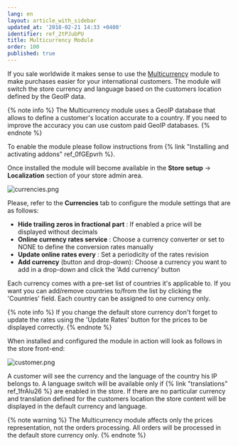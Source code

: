 ```yaml
---
lang: en
layout: article_with_sidebar
updated_at: '2018-02-21 14:33 +0400'
identifier: ref_2tPJubPU
title: Multicurrency Module
order: 100
published: true
---
```

If you sale worldwide it makes sense to use the [Multicurrency](https://market.x-cart.com/addons/multicurrency-for-xcart5.html "Multicurrency Module") module to make purchases easier for your international customers. The module will switch the store currency and language based on the customers location defined by the GeoIP data.

{% note info %}
The Multicurrency module uses a GeoIP database that allows to define a customer's location accurate to a country. If you need to improve the accuracy you can use custom paid GeoIP databases.
{% endnote %}

To enable the module please follow instructions from {% link "Installing and activating addons" ref_0fGEpvrh %}.

Once installed the module will become available in the **Store setup** -> **Localization** section of your store admin area.

![currencies.png]({{site.baseurl}}/attachments/ref_2tPJubPU/currencies.png)

Please, refer to the **Currencies** tab to configure the module settings that are as follows:

* **Hide trailing zeros in fractional part** : If enabled a price will be displayed without decimals
* **Online currency rates service** : Choose a currency converter or set to NONE to define the conversion rates manually
* **Update online rates every** : Set a periodicity of the rates revision
* **Add currency** (button and drop-down): Choose a currency you want to add in a drop-down and click the 'Add currency' button

Each currency comes with a pre-set list of countries it's applicable to. If you want you can add/remove countries to/from the list by clicking the 'Countries' field. Each country can be assigned to one currency only.

{% note info %}
If you change the default store currency don't forget to update the rates using the 'Update Rates' button for the prices to be displayed correctly.
{% endnote %}

When installed and configured the module in action will look as follows in the store front-end:

![customer.png]({{site.baseurl}}/attachments/ref_2tPJubPU/customer.png)

A customer will see the currency and the language of the country his IP belongs to. A language switch will be available only if {% link "translations" ref_1frAlu26 %} are enabled in the store. If there are no particular currency and translation defined for the customers location the store content will be displayed in the default currency and language.

{% note warning %}
The Multicurrency module affects only the prices representation, not the orders processing. All orders will be processed in the default store currency only.
{% endnote %}
